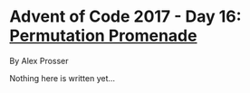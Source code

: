 # Advent of Code 2017 - Day 16: [Permutation Promenade](https://adventofcode.com/2017/day/16)
By Alex Prosser

Nothing here is written yet...